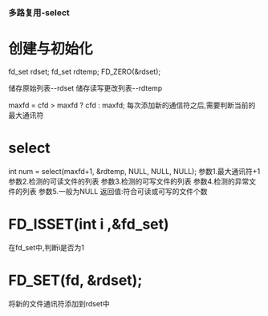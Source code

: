 ### 多路复用-select


# 创建与初始化
fd_set rdset;
fd_set rdtemp;
FD_ZERO(&rdset);

储存原始列表--rdset
储存读写更改列表--rdtemp



maxfd = cfd > maxfd ? cfd : maxfd;
每次添加新的通信符之后,需要判断当前的最大通讯符

# select
int num = select(maxfd+1, &rdtemp, NULL, NULL, NULL);
参数1.最大通讯符+1
参数2.检测的可读文件的列表
参数3.检测的可写文件的列表
参数4.检测的异常文件的列表
参数5.一般为NULL
返回值:符合可读或可写的文件个数


# FD_ISSET(int i ,&fd_set)
在fd_set中,判断i是否为1

# FD_SET(fd, &rdset);
将新的文件通讯符添加到rdset中




